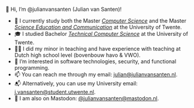 👋 Hi, I’m @julianvansanten (Julian van Santen)!

- 📖 I currently study both the Master [_Computer Science_](https://www.utwente.nl/en/education/master/programmes/computer-science/) and the Master [_Science Education and Communication_](https://www.utwente.nl/onderwijs/master/opleidingen/educatie-betawetenschappen/) at the University of Twente.
- 🎓 I studied Bachelor [_Technical Computer Science_](https://www.utwente.nl/en/education/bachelor/programmes/technical-computer-science/) at the University of Twente.
- 🧑‍🏫 I did my minor in teaching and have experience with teaching at Dutch high school level (bovenbouw havo & VWO).
- 👀 I’m interested in software technologies, security, and functional programming.
- 📫 You can reach me through my email: [julian@julianvansanten.nl](mailto:julian+ghrm@julianvansanten.nl).
- 📬 Alternatively, you can use my University email: [j.vansanten@student.utwente.nl](mailto:j.vansanten@student.utwente.nl).
- 💬 I am also on Mastodon: [@julianvansanten@mastodon.nl](https://mastodon.nl/@julianvansanten).
